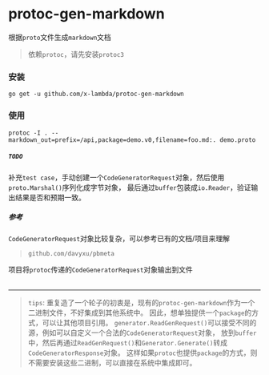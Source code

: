 # protoc-gen-markdown

根据`proto`文件生成`markdown`文档
> 依赖`protoc`，请先安装`protoc3`



### 安装
```shell
go get -u github.com/x-lambda/protoc-gen-markdown
```

### 使用
```shell
protoc -I . --markdown_out=prefix=/api,package=demo.v0,filename=foo.md:. demo.proto
```

##### `TODO`
补充`test case`，手动创建一个`CodeGeneratorRequest`对象，然后使用`proto.Marshal()`序列化成字节对象，
最后通过`buffer`包装成`io.Reader`，验证输出结果是否和预期一致。

##### 参考
`CodeGeneratorRequest`对象比较复杂，可以参考已有的文档/项目来理解
> `github.com/davyxu/pbmeta`

项目将`protoc`传递的`CodeGeneratorRequest`对象输出到文件
<br>
<br>

***

> `tips`: 重复造了一个轮子的初衷是，现有的`protoc-gen-markdown`作为一个二进制文件，不好集成到其他系统中。
> 因此，想单独提供一个`package`的方式，可以让其他项目引用。
> `generator.ReadGenRequest()`可以接受不同的源，例如可以自定义一个合法的`CodeGeneratorRequest`对象，
> 放到`buffer`中，然后再通过`ReadGenRequest()`和`Generator.Generate()`转成`CodeGeneratorResponse`对象。
> 这样如果`protoc`也提供`package`的方式，则不需要安装这些二进制，可以直接在系统中集成即可。
